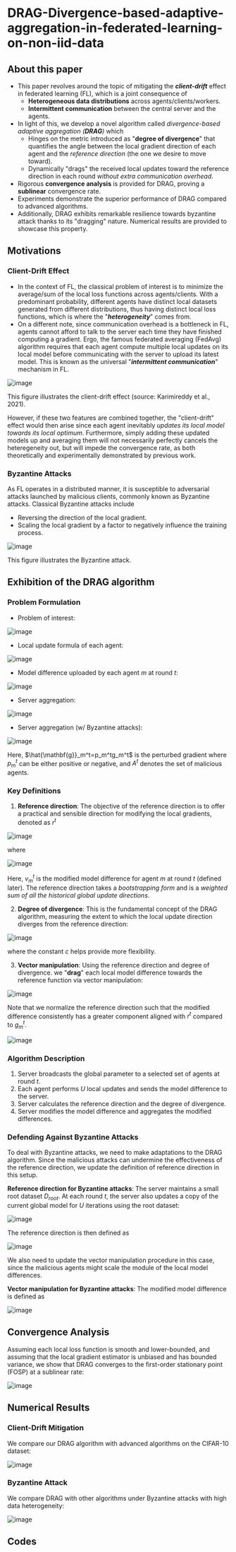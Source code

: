 # DRAG-Divergence-based-adaptive-aggregation-in-federated-learning-on-non-iid-data
## About this paper
- This paper revolves around the topic of mitigating the _**client-drift**_ effect in federated learning (FL), which is a joint consequence of
  * **Heterogeneous data distributions** across agents/clients/workers.
  * **Intermittent communication** between the central server and the agents.
- In light of this, we develop a novel algorithm called _divergence-based adaptive aggregation (**DRAG**)_ which
  - Hinges on the metric introduced as "**degree of divergence**" that quantifies the angle between the local gradient direction of each agent and the _reference direction_ (the one we desire to move toward).
  - Dynamically "drags" the received local updates toward the reference direction in each round _without extra communication overhead_.
- Rigorous **convergence analysis** is provided for DRAG, proving a **sublinear** convergence rate.
- Experiments demonstrate the superior performance of DRAG compared to advanced algorithms.
- Additionally, DRAG exhibits remarkable resilience towards byzantine attack thanks to its "dragging" nature. Numerical results are provided to showcase this property.
## Motivations
### Client-Drift Effect
- In the context of FL, the classical problem of interest is to minimize the average/sum of the local loss functions across agents/clients. With a predominant probability, different agents have distinct local datasets generated from different distributions, thus having distinct local loss functions, which is where the "**_heterogeneity_**" comes from.
- On a different note, since communication overhead is a bottleneck in FL, agents cannot afford to talk to the server each time they have finished computing a gradient. Ergo, the famous federated averaging (FedAvg) algorithm requires that each agent compute multiple local updates on its local model before communicating with the server to upload its latest model. This is known as the universal "**_intermittent communication_**" mechanism in FL.

![image](https://github.com/user-attachments/assets/4e282bae-b369-4abe-ba1b-5b8c476259cf)

This figure illustrates the client-drift effect (source: Karimireddy et al., 2021).

However, if these two features are combined together, the "client-drift" effect would then arise since each agent inevitably _updates its local model towards its local optimum_. Furthermore, simply adding these updated models up and averaging them will not necessarily perfectly cancels the heteregeneity out, but will impede the convergence rate, as both theoretically and experimentally demonstrated by previous work.
### Byzantine Attacks
As FL operates in a distributed manner, it is susceptible to adversarial attacks launched by malicious clients, commonly known as Byzantine attacks. Classical Byzantine attacks include
- Reversing the direction of the local gradient.
- Scaling the local gradient by a factor to negatively influence the training process.

![image](https://github.com/user-attachments/assets/a1bd598b-a2ab-418b-b021-25dbc2be1201)

This figure illustrates the Byzantine attack.
## Exhibition of the DRAG algorithm
### Problem Formulation
- Problem of interest:

![image](https://github.com/user-attachments/assets/c9c2c79d-3fae-4beb-aaca-bc928e6ae7d6)

- Local update formula of each agent:

![image](https://github.com/user-attachments/assets/3bfb7901-92fe-4857-b16b-3c79c9dd6de2)

- Model difference uploaded by each agent $m$ at round $t$:

![image](https://github.com/user-attachments/assets/02b64e10-1103-4a80-82ce-9cf6560ce714)

- Server aggregation:

![image](https://github.com/user-attachments/assets/60d070f6-9460-4057-a3e9-cfd258dfe3c9)

- Server aggregation (w/ Byzantine attacks):

![image](https://github.com/user-attachments/assets/1e751fa5-500c-46c2-8bbd-14570c956f28)

Here, $\hat{\mathbf{g}}_m^t=p_m^tg_m^t$ is the perturbed gradient where $p_m^t$ can be either positive or negative, and $A^t$ denotes the set of malicious agents.
### Key Definitions
1. **Reference direction**: The objective of the reference direction is to offer a practical and sensible direction for modifying the local gradients, denoted as $r^t$

![image](https://github.com/user-attachments/assets/2531da0a-2b6a-4ff7-8ab3-c5bcc822e0eb)

where 

![image](https://github.com/user-attachments/assets/6e63f78a-d588-439b-89d1-a818bf741169)

Here, $v_m^t$ is the modified model difference for agent $m$ at round $t$ (defined later). The reference direction takes a _bootstrapping form_ and is a _weighted sum of all the historical global update directions_.

2. **Degree of divergence**: This is the fundamental concept of the DRAG algorithm, measuring the extent to which the local update direction diverges from the reference direction:

![image](https://github.com/user-attachments/assets/40ff0b7a-552a-4833-a301-0352a59a829a)

where the constant $c$ helps provide more flexibility.

3. **Vector manipulation**: Using the reference direction and degree of divergence. we "**drag**" each local model difference towards the reference function via vector manipulation:

![image](https://github.com/user-attachments/assets/2a89390e-be55-44ac-bc41-e79a53dbb679)

Note that we normalize the reference direction such that the modified difference consistently has a greater component aligned with $r^t$ compared to $g_m^t$.

![image](https://github.com/user-attachments/assets/815c89e2-2322-4519-8f2f-b67026412f1b)

### Algorithm Description
1. Server broadcasts the global parameter to a selected set of agents at round $t$.
2. Each agent performs $U$ local updates and sends the model difference to the server.
3. Server calculates the reference direction and the degree of divergence.
4. Server modifies the model difference and aggregates the modified differences.

### Defending Against Byzantine Attacks
To deal with Byzantine attacks, we need to make adaptations to the DRAG algorithm. Since the malicious attacks can undermine the effectiveness of the reference direction, we update the definition of reference direction in this setup. 

**Reference direction for Byzantine attacks**: The server maintains a small root dataset $D_{root}$. At each round $t$, the server also updates a copy of the current global model for $U$ iterations using the root dataset:

![image](https://github.com/user-attachments/assets/1e4a3788-7c76-44d0-8122-737700d3edd8)

The reference direction is then defined as

![image](https://github.com/user-attachments/assets/4401f67a-3714-4e4f-88dd-3075505e6a07)

We also need to update the vector manipulation procedure in this case, since the malicious agents might scale the module of the local model differences.

**Vector manipulation for Byzantine attacks**: The modified model difference is defined as

![image](https://github.com/user-attachments/assets/e9e37d24-749c-48c7-a83c-bb6977b64ff2)

## Convergence Analysis
Assuming each local loss function is smooth and lower-bounded, and assuming that the local gradient estimator is unbiased and has bounded variance, we show that DRAG converges to the first-order stationary point (FOSP) at a sublinear rate:

![image](https://github.com/user-attachments/assets/6ed0b694-096c-44de-a7cb-89af913d4dc2)

## Numerical Results
### Client-Drift Mitigation
We compare our DRAG algorithm with advanced algorithms on the CIFAR-10 dataset:

![image](https://github.com/user-attachments/assets/e783c64b-e645-43f3-9f57-a8eb4c954286)


### Byzantine Attack
We compare DRAG with other algorithms under Byzantine attacks with high data heterogeneity:

![image](https://github.com/user-attachments/assets/6a9bb515-f342-43cb-879c-5bb4054a9bcf)

## Codes
